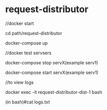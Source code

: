 # request-distributor
//docker start

cd path/request-distributor

docker-compose up

//docker test servsers

docker-compose stop servX(example serv1) 

docker-compose start servX(example serv1) 

//to view logs

docker exec -it request-distributor-dist-1 bash

(in bash)#cat logs.txt



